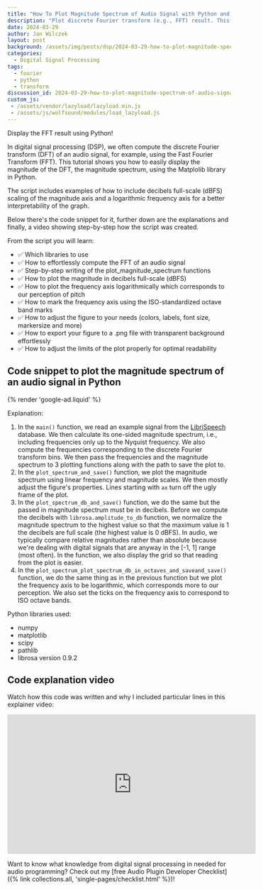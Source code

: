 ```yaml
---
title: "How To Plot Magnitude Spectrum of Audio Signal with Python and Matplotlib | Tutorial for Beginners"
description: "Plot discrete Fourier transform (e.g., FFT) result. This tutorial + explainer video shows you how to do it in Python"
date: 2024-03-29
author: Jan Wilczek
layout: post
background: /assets/img/posts/dsp/2024-03-29-how-to-plot-magnitude-spectrum-of-audio-signals-with-python-and-matplotlib/Thumbnail.webp
categories:
  - Digital Signal Processing
tags:
  - fourier
  - python
  - transform
discussion_id: 2024-03-29-how-to-plot-magnitude-spectrum-of-audio-signals-with-python-and-matplotlib
custom_js:
 - /assets/vendor/lazyload/lazyload.min.js
 - /assets/js/wolfsound/modules/load_lazyload.js
---
```

Display the FFT result using Python!

In digital signal processing (DSP), we often compute the discrete Fourier transform (DFT) of an audio signal, for example, using the Fast Fourier Transform (FFT). This tutorial shows you how to easily display the magnitude of the DFT, the magnitude spectrum, using the Matplolib library in Python.

The script includes examples of how to include decibels full-scale (dBFS) scaling of the magnitude axis and a logarithmic frequency axis for a better interpretability of the graph.

Below there's the code snippet for it, further down are the explanations and finally, a video showing step-by-step how the script was created.

From the script you will learn:

* ✅ Which libraries to use
* ✅ How to effortlessly compute the FFT of an audio signal
* ✅ Step-by-step writing of the plot_magnitude_spectrum functions
* ✅ How to plot the magnitude in decibels full-scale (dBFS)
* ✅ How to plot the frequency axis logarithmically which corresponds to our perception of pitch
* ✅ How to mark the frequency axis using the ISO-standardized octave band marks
* ✅ How to adjust the figure to your needs (colors, labels, font size, markersize and more)
* ✅ How to export your figure to a .png file with transparent background effortlessly
* ✅ How to adjust the limits of the plot properly for optimal readability

## Code snippet to plot the magnitude spectrum of an audio signal in Python

<script src="https://gist.github.com/JanWilczek/c2103897d9a93fce0b02b690ca87d36d.js"></script>

{% render 'google-ad.liquid' %}

Explanation:

1. In the `main()` function, we read an example signal from the [LibriSpeech](https://www.openslr.org/12/) database. We then calculate its one-sided magnitude spectrum, i.e., including frequencies only up to the Nyquist frequency. We also compute the frequencies corresponding to the discrete Fourier transform bins. We then pass the frequencies and the magnitude spectrum to 3 plotting functions along with the path to save the plot to.
2. In the `plot_spectrum_and_save()` function, we plot the magnitude spectrum using linear frequency and magnitude scales. We then mostly adjust the figure's properties. Lines starting with `ax` turn off the ugly frame of the plot.
2. In the `plot_spectrum_db_and_save()` function, we do the same but the passed in magnitude spectrum must be in decibels. Before we compute the decibels with `librosa.amplitude_to_db` function, we normalize the magnitude spectrum to the highest value so that the maximum value is 1 the decibels are full scale (the highest value is 0 dBFS). In audio, we typically compare relative magnitudes rather than absolute because we're dealing with digital signals that are anyway in the [-1, 1] range (most often). In the function, we also display the grid so that reading from the plot is easier.
2. In the `plot_spectrum_plot_spectrum_db_in_octaves_and_saveand_save()` function, we do the same thing as in the previous function but we plot the frequency axis to be logarithmic, which corresponds more to our perception. We also set the ticks on the frequency axis to correspond to ISO octave bands.

Python libraries used:

* numpy
* matplotlib
* scipy
* pathlib
* librosa version 0.9.2

## Code explanation video

Watch how this code was written and why I included particular lines in this explainer video:

<iframe width="560" height="315" src="https://www.youtube.com/embed/nA778DSmZew?si=efXK2-SZFHHY9E_u" title="YouTube video player" frameborder="0" allow="accelerometer; autoplay; clipboard-write; encrypted-media; gyroscope; picture-in-picture; web-share" referrerpolicy="strict-origin-when-cross-origin" allowfullscreen loading="lazy"></iframe>

Want to know what knowledge from digital signal processing in needed for audio programming? Check out my [free Audio Plugin Developer Checklist]({% link collections.all, 'single-pages/checklist.html' %})!
